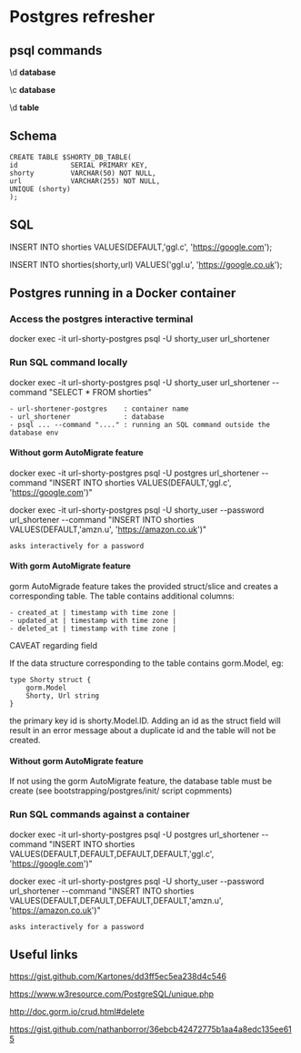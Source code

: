 # Postgres refresher

## psql commands

\d __database__

\c __database__

\d __table__

## Schema

    CREATE TABLE $SHORTY_DB_TABLE(
    id             SERIAL PRIMARY KEY,
    shorty         VARCHAR(50) NOT NULL,
    url            VARCHAR(255) NOT NULL,
    UNIQUE (shorty)
    );

## SQL
INSERT INTO shorties VALUES(DEFAULT,'ggl.c', 'https://google.com');

INSERT INTO shorties(shorty,url) VALUES('ggl.u', 'https://google.co.uk');

## Postgres running in a Docker container

### Access the postgres interactive terminal
docker exec -it url-shorty-postgres psql -U shorty_user url_shortener

### Run SQL command locally
docker exec -it url-shorty-postgres psql -U shorty_user url_shortener --command "SELECT * FROM shorties"

    - url-shortener-postgres    : container name
    - url_shortener             : database
    - psql ... --command "...." : running an SQL command outside the database env


#### Without gorm AutoMigrate feature
docker exec -it url-shorty-postgres psql -U postgres url_shortener --command "INSERT INTO shorties VALUES(DEFAULT,'ggl.c', 'https://google.com')"

docker exec -it url-shorty-postgres psql -U shorty_user --password url_shortener --command "INSERT INTO shorties VALUES(DEFAULT,'amzn.u', 'https://amazon.co.uk')"

    asks interactively for a password

#### With gorm AutoMigrate feature

gorm AutoMigrade feature takes the provided struct/slice and creates a corresponding table. The table contains additional columns:

    - created_at | timestamp with time zone |
    - updated_at | timestamp with time zone |
    - deleted_at | timestamp with time zone |

CAVEAT regarding <id> field

If the data structure corresponding to the table contains gorm.Model, eg:

    type Shorty struct {
        gorm.Model
        Shorty, Url string
    }

the primary key id is shorty.Model.ID. Adding an id as the struct field will result in an error message about a duplicate id and the table will not be created.

#### Without gorm AutoMigrate feature

If not using the gorm AutoMigrate feature, the database table must be create (see bootstrapping/postgres/init/ script copmments)


### Run SQL commands against a container
docker exec -it url-shorty-postgres psql -U postgres  url_shortener --command "INSERT INTO shorties VALUES(DEFAULT,DEFAULT,DEFAULT,DEFAULT,'ggl.c', 'https://google.com')"

docker exec -it url-shorty-postgres psql -U shorty_user --password url_shortener --command "INSERT INTO shorties VALUES(DEFAULT,DEFAULT,DEFAULT,DEFAULT,'amzn.u', 'https://amazon.co.uk')"

    asks interactively for a password

## Useful links

https://gist.github.com/Kartones/dd3ff5ec5ea238d4c546

https://www.w3resource.com/PostgreSQL/unique.php

http://doc.gorm.io/crud.html#delete

https://gist.github.com/nathanborror/36ebcb42472775b1aa4a8edc135ee615